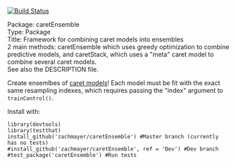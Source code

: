 [![Build Status](https://travis-ci.org/zachmayer/caretEnsemble.png?branch=master)](https://travis-ci.org/zachmayer/caretEnsemble)

Package: caretEnsemble    
Type: Package     
Title: Framework for combining caret models into ensembles    
2 main methods:  caretEnsemble which uses greedy optimization to combine predictive models, and caretStack, which uses a "meta" caret model to combine several caret models.    
See also the DESCRIPTION file.    

Create ensemlbes of [caret models](https://github.com/topepo/caret)!  Each model must be fit with the exact same resampling indexes, which requires passing the "index" argument to `trainControl()`.    

Install with:
```
library(devtools)
library(testthat)
install_github('zachmayer/caretEnsemble') #Master branch (currently has no tests)
#install_github('zachmayer/caretEnsemble', ref = 'Dev') #Dev branch
#test_package('caretEnsemble') #Run tests
```
